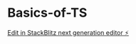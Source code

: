 # Basics-of-TS

[Edit in StackBlitz next generation editor ⚡️](https://stackblitz.com/~/github.com/kiran-gondi/Basics-of-TS)
